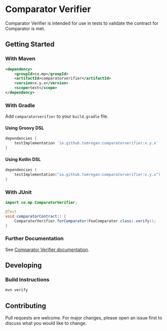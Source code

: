 # Comparator Verifier

Comparator Verifier is intended for use in tests to validate the contract for Comparator is met.

## Getting Started

### With Maven

```xml
<dependency>
    <groupId>co.mp</groupId>
    <artifactId>comparatorverifier</artifactId>
    <version>x.y.x</version>
    <scope>test</scope>
</dependency>
```

### With Gradle

Add `comparatorverifier` to your `build.gradle` file.

#### Using Groovy DSL

```gradle
dependencies {
    testImplementation 'io.github.tomregan:comparatorverifier:x.y.x'
}
```

#### Using Kotlin DSL

```kotlin
dependencies {
    testImplementation("io.github.tomregan:comparatorverifier:x.y.x")
}
``` 

### With JUnit

```java
import co.mp.ComparatorVerifier;

@Test
void comparatorContract() {
    ComparatorVerifier.forComparator(FooComparator.class).verify();
}
```

### Further Documentation

See [Comparator Verifier documentation](https://comparatorverifier.github.io).

## Developing

### Build Instructions

```bash
mvn verify
```

## Contributing

Pull requests are welcome. For major changes, please open an issue first
to discuss what you would like to change.
